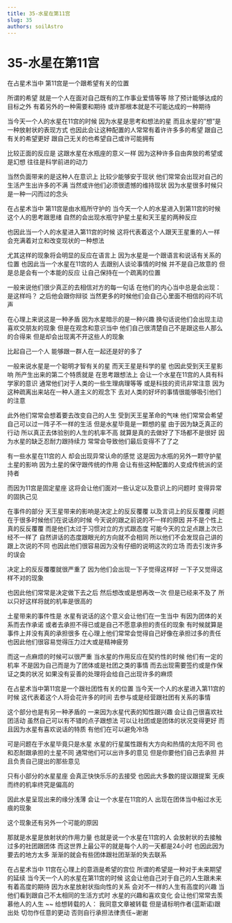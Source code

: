 ```yaml
---
title: 35-水星在第11宫
slug: 35
authors: soilAstro
---
```


# 35-水星在第11宫
在占星术当中
第11宫是一个跟希望有关的位置

所谓的希望
就是一个人在面对自己既有的工作事业爱情等等
除了预计能够达成的目标之外
有着另外的一种需要和期待
或许那根本就是不可能达成的一种期待

当今天一个人的水星在11宫的时候
因为水星是思考和想法的星
而且水星的”想”是一种放射状的表现方式
也因此会让这种配置的人常常有着许许多多的希望
跟自己有关的希望更好
跟自己无关的也希望自己或许可能拥有

比较正面的反应是
这跟水星在水瓶座的意义一样
因为这种许多自由奔放的希望或是幻想
往往是科学前进的动力

当然负面带来的是这种人在意识上
比较少能够安于现状
他们常常会出现对自己的生活产生出许多的不满
当然或许他们必须很遗憾的维持现状
因为水星很多时候只是一种一闪而过的念头

在占星术当中
第11宫是由水瓶所守护的
当今天一个人的水星进入到第11宫的时候
这个人的思考跟思绪
自然的会出现水瓶守护星土星和天王星的两种反应

也因此当一个人的水星进入第11宫的时候
这将代表着这个人跟天王星重的人一样
会充满着对立和改变现状的一种想法

尤其这样的现象将会明显的反应在语言上
因为水星是一个跟语言和说话有关系的位置
也因此当一个水星在11宫的人
去跟别人谈论事情的时候
并不是自己故意的
但是总是会有一个本能的反应
让自己保持在一个疏离的位置

一般来说他们很少真正的去相信对方的每一句话
在他们的内心当中总是会出现：是这样吗？
之后他会跟你辩驳
当然更多的时候他们会自己心里面不相信的闷不坑声

在心理上来说这是一种矛盾
因为水星暗示的是一种兴趣
换句话说他们会出现主动喜欢交朋友的现象
但是在观念和意识当中
他们自己很清楚自己不是跟这些人那么的合得来
但是却会出现离不开这些人的现象

比起自己一个人
能够跟一群人在一起还是好的多了

一般来说水星是一个聪明才智有关的星
而天王星是科学的星
也因此受到天王星影响
所产生出来的第二个特质就是
在思考跟想法上
会让一个水星在11宫的人具有科学家的意识
通常他们对于人类的一些生理病理等等
或是科技的资讯非常注意
因为这种疏离出来站在一种人道主义的观念下
去对人类的好坏的事情很能够吸引他们的注意

此外他们常常会想着要去改变自己的人生
受到天王星革命的气味
他们常常会希望自己可以过一阵子不一样的生活
但是水星毕竟是一颗想的星
由于因为缺乏真正的行动
所以真正去体验别的人生的机率不高
就算是真的去做好了下场都不是很好
因为水星的缺乏忍耐力跟持续力
常常会导致他们最后变得不了了之

有一些水星在11宫的人
却会出现异常认命的感觉
这是因为水瓶的另外一颗守护星土星的影响
因为土星的保守跟传统的作用
会让有些这种配置的人变成传统派的坚持者

而因为11宫是固定星座
这将会让他们面对一些认定以及意识上的问题时
变得异常的固执己见

在事件的部分
天王星带来的影响是决定上的反反覆覆
以及言词上的反反覆覆
问题在于很多时候他们在说话的时候
今天说的跟之前说的不一样的原因
并不是个性上真的反反覆覆
而是他们太过于习惯对立的方式跟态度
可能今天的立足点跟上次已经不一样了
自然讲话的态度跟眼光的方向就不会相同
所以他们不会发现自己讲的跟上次说的不同
也因此他们很容易因为没有仔细的说明这次的立场
而去引发许多的误会

决定上的反反覆覆就很严重了
因为他们会出现一下子觉得这样好
一下子又觉得这样不对的现象

也因此他们常常是决定做下去之后
然后想改或是想再改一次
但是已经来不及了
所以只好这样将就的机率是很高的

土星带来的事件性是
水星有说话的这个意义会让他们在一生当中
有因为团体的关系而去作承诺
或者去承担不得已或是自己不愿意承担的责任的现象
有时候就算是事件上并没有真的承担很多
在心理上他们常常会觉得自己好像在承担过多的责任
也因此他们很容易觉得压力过大或是精神疲劳

而这一点麻烦的时候可以很严重
当水星的作用反应在契约性的时候
他们有一定的机率
不是因为自己而是为了团体或是社团之类的事情
而去出现需要签约或是作保证之类的状况
如果没有妥善的处理将会给自己出现许多的麻烦

在占星术当中第11宫是一个跟社团性有关的位置
当今天一个人的水星进入第11宫的时候
这代表着这个人将会花许多的时间
去参与或是经营跟社团有关系的事情

这个部分也是有另一种矛盾的
一来因为水星代表的知性跟兴趣
会让自己很喜欢社团活动
虽然自己可以有不错的点子跟想法
可以让社团或是团体的状况变得更好
而且因为水星有喜欢说话的特质
有他们在可以避免冷场

可是问题在于水星毕竟只是水星
水星的行星属性跟有大方向和热情的太阳不同
也和忍耐跟承担的土星不同
通常他们可以出许多的意见
但是你要他们自己去承担
并且负责自己提出的那些意见

只有小部分的水星星座
会真正快快乐乐的去接受
也因此大多数的提议跟提案
无疾而终的机率终究是偏高的

因此水星呈现出来的缘分浅薄
会让一个水星在11宫的人
出现在团体当中船过水无痕的现象

这个现象还有另外一个可能的原因

那就是水星是放射状的作用力量
也就是说一个水星在11宫的人
会放射状的去接触过多的社团跟团体
而这世界上最公平的就是每个人的一天都是24小时
也因此因为要去的地方太多
渐渐的就会有些团体跟社团渐渐的失去联系

在占星术当中
11宫在心理上的意涵是希望的宫位
所谓的希望是一种对于未来期望的延续
当今天一个人的水星在第11宫的时候
这会让他自己对于自己的人生跟未来有着高度的期待
因为水星放射状指向性的关系
会对不一样的人生有高度的兴趣
当他们看到跟自己不太相同的生活方式时
水星的兴趣和喜欢变化
会让他们常常去羡慕他人的人生
~~
给想转载的人：
我同意文章被转载
但是请标明作者(蓝斯诺)跟出处
切勿作任意的更动
否则自行承担法律责任~谢谢

 
  